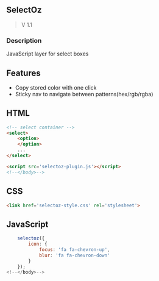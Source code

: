 ## SelectOz
  > V 1.1

### Description
JavaScript layer for select boxes

## Features
 * Copy stored color with one click
 * Sticky nav to navigate between patterns(hex/rgb/rgba)
 
## HTML
``` html 
<!-- select container -->
<select>
    <option>
    </option>
    ...
</select>

<script src='selectoz-plugin.js'></script>
<!--</body>-->
```

## CSS
``` html 
<link href='selectoz-style.css' rel='stylesheet'>
```

## JavaScript
```javascript
    selectoz({
        icon: {
            focus: 'fa fa-chevron-up',
            blur: 'fa fa-chevron-down'
        }
    });
<!--</body>-->
```
